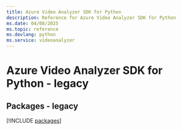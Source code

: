 ```yaml
---
title: Azure Video Analyzer SDK for Python
description: Reference for Azure Video Analyzer SDK for Python
ms.date: 04/08/2025
ms.topic: reference
ms.devlang: python
ms.service: videoanalyzer
---
```

# Azure Video Analyzer SDK for Python - legacy
## Packages - legacy
[!INCLUDE [packages](video-analyzer-index.md)]